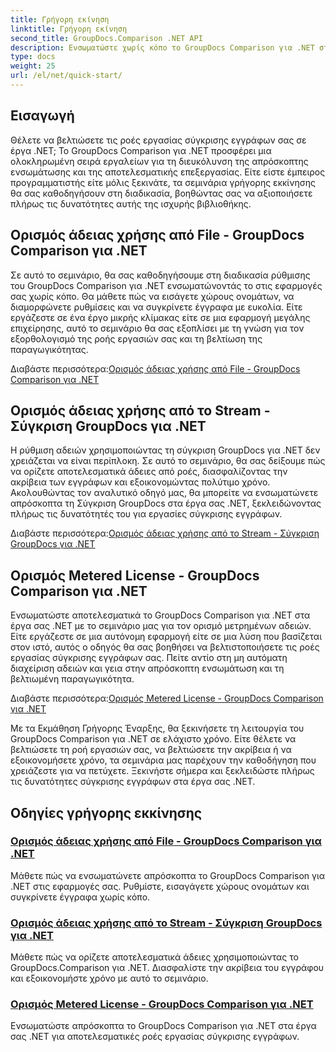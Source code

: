 ```yaml
---
title: Γρήγορη εκίνηση
linktitle: Γρήγορη εκίνηση
second_title: GroupDocs.Comparison .NET API
description: Ενσωματώστε χωρίς κόπο το GroupDocs Comparison για .NET στα έργα σας. Μάθετε αποτελεσματικές μεθόδους ρύθμισης αδειών για ακριβείς ροές εργασίας σύγκρισης εγγράφων.
type: docs
weight: 25
url: /el/net/quick-start/
---
```


## Εισαγωγή

Θέλετε να βελτιώσετε τις ροές εργασίας σύγκρισης εγγράφων σας σε έργα .NET; Το GroupDocs Comparison για .NET προσφέρει μια ολοκληρωμένη σειρά εργαλείων για τη διευκόλυνση της απρόσκοπτης ενσωμάτωσης και της αποτελεσματικής επεξεργασίας. Είτε είστε έμπειρος προγραμματιστής είτε μόλις ξεκινάτε, τα σεμινάρια γρήγορης εκκίνησης θα σας καθοδηγήσουν στη διαδικασία, βοηθώντας σας να αξιοποιήσετε πλήρως τις δυνατότητες αυτής της ισχυρής βιβλιοθήκης.

## Ορισμός άδειας χρήσης από File - GroupDocs Comparison για .NET

Σε αυτό το σεμινάριο, θα σας καθοδηγήσουμε στη διαδικασία ρύθμισης του GroupDocs Comparison για .NET ενσωματώνοντάς το στις εφαρμογές σας χωρίς κόπο. Θα μάθετε πώς να εισάγετε χώρους ονομάτων, να διαμορφώνετε ρυθμίσεις και να συγκρίνετε έγγραφα με ευκολία. Είτε εργάζεστε σε ένα έργο μικρής κλίμακας είτε σε μια εφαρμογή μεγάλης επιχείρησης, αυτό το σεμινάριο θα σας εξοπλίσει με τη γνώση για τον εξορθολογισμό της ροής εργασιών σας και τη βελτίωση της παραγωγικότητας.

 Διαβάστε περισσότερα:[Ορισμός άδειας χρήσης από File - GroupDocs Comparison για .NET](./set-license-from-file/)

## Ορισμός άδειας χρήσης από το Stream - Σύγκριση GroupDocs για .NET

Η ρύθμιση αδειών χρησιμοποιώντας τη σύγκριση GroupDocs για .NET δεν χρειάζεται να είναι περίπλοκη. Σε αυτό το σεμινάριο, θα σας δείξουμε πώς να ορίζετε αποτελεσματικά άδειες από ροές, διασφαλίζοντας την ακρίβεια των εγγράφων και εξοικονομώντας πολύτιμο χρόνο. Ακολουθώντας τον αναλυτικό οδηγό μας, θα μπορείτε να ενσωματώνετε απρόσκοπτα τη Σύγκριση GroupDocs στα έργα σας .NET, ξεκλειδώνοντας πλήρως τις δυνατότητές του για εργασίες σύγκρισης εγγράφων.

 Διαβάστε περισσότερα:[Ορισμός άδειας χρήσης από το Stream - Σύγκριση GroupDocs για .NET](./set-license-from-stream/)

## Ορισμός Metered License - GroupDocs Comparison για .NET

Ενσωματώστε αποτελεσματικά το GroupDocs Comparison για .NET στα έργα σας .NET με το σεμινάριο μας για τον ορισμό μετρημένων αδειών. Είτε εργάζεστε σε μια αυτόνομη εφαρμογή είτε σε μια λύση που βασίζεται στον ιστό, αυτός ο οδηγός θα σας βοηθήσει να βελτιστοποιήσετε τις ροές εργασίας σύγκρισης εγγράφων σας. Πείτε αντίο στη μη αυτόματη διαχείριση αδειών και γεια στην απρόσκοπτη ενσωμάτωση και τη βελτιωμένη παραγωγικότητα.

 Διαβάστε περισσότερα:[Ορισμός Metered License - GroupDocs Comparison για .NET](./set-metered-license/)

Με τα Εκμάθηση Γρήγορης Έναρξης, θα ξεκινήσετε τη λειτουργία του GroupDocs Comparison για .NET σε ελάχιστο χρόνο. Είτε θέλετε να βελτιώσετε τη ροή εργασιών σας, να βελτιώσετε την ακρίβεια ή να εξοικονομήσετε χρόνο, τα σεμινάρια μας παρέχουν την καθοδήγηση που χρειάζεστε για να πετύχετε. Ξεκινήστε σήμερα και ξεκλειδώστε πλήρως τις δυνατότητες σύγκρισης εγγράφων στα έργα σας .NET.
## Οδηγίες γρήγορης εκκίνησης
### [Ορισμός άδειας χρήσης από File - GroupDocs Comparison για .NET](./set-license-from-file/)
Μάθετε πώς να ενσωματώνετε απρόσκοπτα το GroupDocs Comparison για .NET στις εφαρμογές σας. Ρυθμίστε, εισαγάγετε χώρους ονομάτων και συγκρίνετε έγγραφα χωρίς κόπο.
### [Ορισμός άδειας χρήσης από το Stream - Σύγκριση GroupDocs για .NET](./set-license-from-stream/)
Μάθετε πώς να ορίζετε αποτελεσματικά άδειες χρησιμοποιώντας το GroupDocs.Comparison για .NET. Διασφαλίστε την ακρίβεια του εγγράφου και εξοικονομήστε χρόνο με αυτό το σεμινάριο.
### [Ορισμός Metered License - GroupDocs Comparison για .NET](./set-metered-license/)
Ενσωματώστε απρόσκοπτα το GroupDocs Comparison για .NET στα έργα σας .NET για αποτελεσματικές ροές εργασίας σύγκρισης εγγράφων.